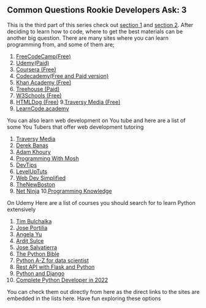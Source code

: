 ## Common Questions Rookie Developers Ask: 3

This is the third part of this series check out [section 1](https://ikwujepeace.hashnode.dev/common-questions-rookie-developers-ask) and [section 2](https://ikwujepeace.hashnode.dev/common-questions-rookie-developers-ask-2). 
After deciding to learn how to code, where to get the best materials can be another big question.
There are many sites where you can learn programming from, and some of them are;
1. [FreeCodeCamp(Free)](https://www.freecodecamp.org)
2. [Udemy(Paid)](https://www.udemy.com/courses/development/web-development/)
3. [Coursera (Free)](https://www.coursera.org/)
4.  [Codecademy(Free and Paid version)](https://www.codecademy.com/)
5.  [Khan Academy (Free)](https://www.khanacademy.org/computing/computer-programming/html-css)
6. [Treehouse (Paid)](https://teamtreehouse.com/?utm_source=google&utm_medium=cpc&utm_campaign=Brand&utm_term=treehouse%20coding&gclid=CjwKCAjwtcCVBhA0EiwAT1fY79G8Ttk8EsEj0opryVoS34NDZf4CGUI5WeAkBLJ2aZ4YAa06q4hxuRoCUX4QAvD_BwE)
7. [W3Schools (Free)](w3schools.com)
8. [HTMLDog (Free)](https://htmldog.com/)
9.[Traversy Media (Free)](https://www.traversymedia.com/)
10. [LearnCode.academy](https://www.learncode.academy/)

You can also learn web development on You tube and here are a list of some You Tubers that offer web development tutoring
1. [Traversy Media](https://www.youtube.com/user/TechGuyWeb)
2. [Derek Banas](https://www.youtube.com/user/derekbanas)
3. [Adam Khoury](https://www.youtube.com/user/flashbuilding/featured)
4. [Programming With Mosh](https://www.youtube.com/user/programmingwithmosh)
5. [DevTips](https://www.youtube.com/user/DevTipsForDesigners)
6. [LevelUpTuts](https://www.youtube.com/user/LevelUpTuts)
7. [Web Dev Simplified](https://www.youtube.com/channel/UCFbNIlppjAuEX4znoulh0Cw)
8. [TheNewBoston](https://www.youtube.com/user/thenewboston)
9. [Net Ninja](https://www.youtube.com/channel/UCW5YeuERMmlnqo4oq8vwUpg)
10.[Programming Knowledge](https://www.youtube.com/channel/UCs6nmQViDpUw0nuIx9c_WvA)

On Udemy Here are a list of courses you should search for to learn Python extensively
1. [Tim Bulchalka](https://click.linksynergy.com/deeplink?id=JVFxdTr9V80&mid=39197&murl=https%3A%2F%2Fwww.udemy.com%2Fcourse%2Fpython-the-complete-python-developer-course%2F)
2. [Jose Portilia](https://click.linksynergy.com/deeplink?id=JVFxdTr9V80&mid=39197&murl=https%3A%2F%2Fwww.udemy.com%2Fcourse%2Fcomplete-python-bootcamp%2F)
3. [Angela Yu](https://click.linksynergy.com/deeplink?id=JVFxdTr9V80&mid=39197&murl=https%3A%2F%2Fwww.udemy.com%2Fcourse%2F100-days-of-code%2F)
4. [Ardit Sulce](https://click.linksynergy.com/deeplink?id=JVFxdTr9V80&mid=39197&murl=https%3A%2F%2Fwww.udemy.com%2Fcourse%2Fthe-python-mega-course%2F)
5. [Jose Salvatierra](https://click.linksynergy.com/deeplink?id=JVFxdTr9V80&mid=39197&murl=https%3A%2F%2Fwww.udemy.com%2Fcourse%2Fthe-complete-python-web-course-learn-by-building-8-apps%2F)
6. [The Python Bible](https://click.linksynergy.com/deeplink?id=JVFxdTr9V80&mid=39197&murl=https%3A%2F%2Fwww.udemy.com%2Fcourse%2Fthe-python-bible%2F)
7. [Python A-Z for data scientist](https://click.linksynergy.com/deeplink?id=JVFxdTr9V80&mid=39197&murl=https%3A%2F%2Fwww.udemy.com%2Fcourse%2Fpython-coding%2F)
8. [Rest API with  Flask and Python](https://click.linksynergy.com/deeplink?id=JVFxdTr9V80&mid=39197&murl=https%3A%2F%2Fwww.udemy.com%2Fcourse%2Frest-api-flask-and-python%2F)
9. [Python and Django](https://click.linksynergy.com/deeplink?id=JVFxdTr9V80&mid=39197&murl=https%3A%2F%2Fwww.udemy.com%2Fcourse%2Fpython-and-django-full-stack-web-developer-bootcamp%2F)
10. [Complete Python Developer in 2022](https://click.linksynergy.com/deeplink?id=JVFxdTr9V80&mid=39197&murl=https%3A%2F%2Fwww.udemy.com%2Fcourse%2Fcomplete-python-developer-zero-to-mastery%2F)


You can check them out directly from here as the direct links to the sites are embedded in the lists here. Have fun exploring these options 





